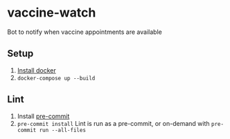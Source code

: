 # vaccine-watch
Bot to notify when vaccine appointments are available

## Setup
1. [Install docker](https://docs.docker.com/get-docker/)
1. `docker-compose up --build`

## Lint
1. Install [pre-commit](https://pre-commit.com)
1. `pre-commit install`
Lint is run as a pre-commit, or on-demand with `pre-commit run --all-files`
